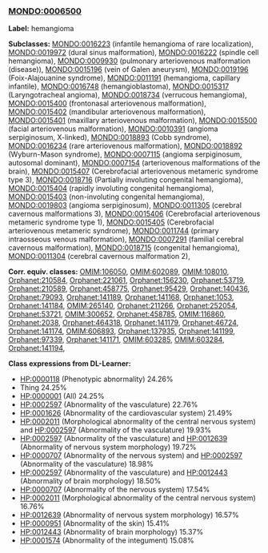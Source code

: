 
### [MONDO:0006500](http://purl.obolibrary.org/obo/MONDO_0006500)
**Label:** hemangioma

**Subclasses:** [MONDO:0016223](http://purl.obolibrary.org/obo/MONDO_0016223) (infantile hemangioma of rare localization), [MONDO:0019972](http://purl.obolibrary.org/obo/MONDO_0019972) (dural sinus malformation), [MONDO:0016222](http://purl.obolibrary.org/obo/MONDO_0016222) (spindle cell hemangioma), [MONDO:0009930](http://purl.obolibrary.org/obo/MONDO_0009930) (pulmonary arteriovenous malformation (disease)), [MONDO:0015196](http://purl.obolibrary.org/obo/MONDO_0015196) (vein of Galen aneurysm), [MONDO:0019196](http://purl.obolibrary.org/obo/MONDO_0019196) (Foix-Alajouanine syndrome), [MONDO:0011191](http://purl.obolibrary.org/obo/MONDO_0011191) (hemangioma, capillary infantile), [MONDO:0016748](http://purl.obolibrary.org/obo/MONDO_0016748) (hemangioblastoma), [MONDO:0015317](http://purl.obolibrary.org/obo/MONDO_0015317) (Laryngotracheal angioma), [MONDO:0018734](http://purl.obolibrary.org/obo/MONDO_0018734) (verrucous hemangioma), [MONDO:0015400](http://purl.obolibrary.org/obo/MONDO_0015400) (frontonasal arteriovenous malformation), [MONDO:0015402](http://purl.obolibrary.org/obo/MONDO_0015402) (mandibular arteriovenous malformation), [MONDO:0015401](http://purl.obolibrary.org/obo/MONDO_0015401) (maxillary arteriovenous malformation), [MONDO:0015500](http://purl.obolibrary.org/obo/MONDO_0015500) (facial arteriovenous malformation), [MONDO:0010391](http://purl.obolibrary.org/obo/MONDO_0010391) (angioma serpiginosum, X-linked), [MONDO:0018893](http://purl.obolibrary.org/obo/MONDO_0018893) (Cobb syndrome), [MONDO:0016234](http://purl.obolibrary.org/obo/MONDO_0016234) (rare arteriovenous malformation), [MONDO:0018892](http://purl.obolibrary.org/obo/MONDO_0018892) (Wyburn-Mason syndrome), [MONDO:0007115](http://purl.obolibrary.org/obo/MONDO_0007115) (angioma serpiginosum, autosomal dominant), [MONDO:0007154](http://purl.obolibrary.org/obo/MONDO_0007154) (arteriovenous malformations of the brain), [MONDO:0015407](http://purl.obolibrary.org/obo/MONDO_0015407) (Cerebrofacial arteriovenous metameric syndrome type 3), [MONDO:0018716](http://purl.obolibrary.org/obo/MONDO_0018716) (Partially involuting congenital hemangioma), [MONDO:0015404](http://purl.obolibrary.org/obo/MONDO_0015404) (rapidly involuting congenital hemangioma), [MONDO:0015403](http://purl.obolibrary.org/obo/MONDO_0015403) (non-involuting congenital hemangioma), [MONDO:0019803](http://purl.obolibrary.org/obo/MONDO_0019803) (angioma serpiginosum), [MONDO:0011305](http://purl.obolibrary.org/obo/MONDO_0011305) (cerebral cavernous malformations 3), [MONDO:0015406](http://purl.obolibrary.org/obo/MONDO_0015406) (Cerebrofacial arteriovenous metameric syndrome type 1), [MONDO:0015405](http://purl.obolibrary.org/obo/MONDO_0015405) (Cerebrofacial arteriovenous metameric syndrome), [MONDO:0011744](http://purl.obolibrary.org/obo/MONDO_0011744) (primary intraosseous venous malformation), [MONDO:0007291](http://purl.obolibrary.org/obo/MONDO_0007291) (familial cerebral cavernous malformation), [MONDO:0018715](http://purl.obolibrary.org/obo/MONDO_0018715) (congenital hemangioma), [MONDO:0011304](http://purl.obolibrary.org/obo/MONDO_0011304) (cerebral cavernous malformation 2), 

**Corr. equiv. classes:** [OMIM:106050](http://purl.obolibrary.org/obo/OMIM_106050), [OMIM:602089](http://purl.obolibrary.org/obo/OMIM_602089), [OMIM:108010](http://purl.obolibrary.org/obo/OMIM_108010), [Orphanet:210584](http://www.orpha.net/ORDO/Orphanet_210584), [Orphanet:221061](http://www.orpha.net/ORDO/Orphanet_221061), [Orphanet:156230](http://www.orpha.net/ORDO/Orphanet_156230), [Orphanet:53719](http://www.orpha.net/ORDO/Orphanet_53719), [Orphanet:210589](http://www.orpha.net/ORDO/Orphanet_210589), [Orphanet:458775](http://www.orpha.net/ORDO/Orphanet_458775), [Orphanet:95429](http://www.orpha.net/ORDO/Orphanet_95429), [Orphanet:140436](http://www.orpha.net/ORDO/Orphanet_140436), [Orphanet:79093](http://www.orpha.net/ORDO/Orphanet_79093), [Orphanet:141189](http://www.orpha.net/ORDO/Orphanet_141189), [Orphanet:141168](http://www.orpha.net/ORDO/Orphanet_141168), [Orphanet:1053](http://www.orpha.net/ORDO/Orphanet_1053), [Orphanet:141184](http://www.orpha.net/ORDO/Orphanet_141184), [OMIM:265140](http://purl.obolibrary.org/obo/OMIM_265140), [Orphanet:211266](http://www.orpha.net/ORDO/Orphanet_211266), [Orphanet:252054](http://www.orpha.net/ORDO/Orphanet_252054), [Orphanet:53721](http://www.orpha.net/ORDO/Orphanet_53721), [OMIM:300652](http://purl.obolibrary.org/obo/OMIM_300652), [Orphanet:458785](http://www.orpha.net/ORDO/Orphanet_458785), [OMIM:116860](http://purl.obolibrary.org/obo/OMIM_116860), [Orphanet:2038](http://www.orpha.net/ORDO/Orphanet_2038), [Orphanet:464318](http://www.orpha.net/ORDO/Orphanet_464318), [Orphanet:141179](http://www.orpha.net/ORDO/Orphanet_141179), [Orphanet:46724](http://www.orpha.net/ORDO/Orphanet_46724), [Orphanet:141174](http://www.orpha.net/ORDO/Orphanet_141174), [OMIM:606893](http://purl.obolibrary.org/obo/OMIM_606893), [Orphanet:137935](http://www.orpha.net/ORDO/Orphanet_137935), [Orphanet:141199](http://www.orpha.net/ORDO/Orphanet_141199), [Orphanet:97339](http://www.orpha.net/ORDO/Orphanet_97339), [Orphanet:141171](http://www.orpha.net/ORDO/Orphanet_141171), [OMIM:603285](http://purl.obolibrary.org/obo/OMIM_603285), [OMIM:603284](http://purl.obolibrary.org/obo/OMIM_603284), [Orphanet:141194](http://www.orpha.net/ORDO/Orphanet_141194), 

**Class expressions from DL-Learner:**

- [HP:0000118](http://purl.obolibrary.org/obo/HP_0000118) (Phenotypic abnormality) 24.26%
- Thing 24.25%
- [HP:0000001](http://purl.obolibrary.org/obo/HP_0000001) (All) 24.25%
- [HP:0002597](http://purl.obolibrary.org/obo/HP_0002597) (Abnormality of the vasculature) 22.76%
- [HP:0001626](http://purl.obolibrary.org/obo/HP_0001626) (Abnormality of the cardiovascular system) 21.49%
- [HP:0002011](http://purl.obolibrary.org/obo/HP_0002011) (Morphological abnormality of the central nervous system) and [HP:0002597](http://purl.obolibrary.org/obo/HP_0002597) (Abnormality of the vasculature) 19.93%
- [HP:0002597](http://purl.obolibrary.org/obo/HP_0002597) (Abnormality of the vasculature) and [HP:0012639](http://purl.obolibrary.org/obo/HP_0012639) (Abnormality of nervous system morphology) 19.72%
- [HP:0000707](http://purl.obolibrary.org/obo/HP_0000707) (Abnormality of the nervous system) and [HP:0002597](http://purl.obolibrary.org/obo/HP_0002597) (Abnormality of the vasculature) 18.98%
- [HP:0002597](http://purl.obolibrary.org/obo/HP_0002597) (Abnormality of the vasculature) and [HP:0012443](http://purl.obolibrary.org/obo/HP_0012443) (Abnormality of brain morphology) 18.50%
- [HP:0000707](http://purl.obolibrary.org/obo/HP_0000707) (Abnormality of the nervous system) 17.54%
- [HP:0002011](http://purl.obolibrary.org/obo/HP_0002011) (Morphological abnormality of the central nervous system) 16.76%
- [HP:0012639](http://purl.obolibrary.org/obo/HP_0012639) (Abnormality of nervous system morphology) 16.57%
- [HP:0000951](http://purl.obolibrary.org/obo/HP_0000951) (Abnormality of the skin) 15.41%
- [HP:0012443](http://purl.obolibrary.org/obo/HP_0012443) (Abnormality of brain morphology) 15.37%
- [HP:0001574](http://purl.obolibrary.org/obo/HP_0001574) (Abnormality of the integument) 15.08%


